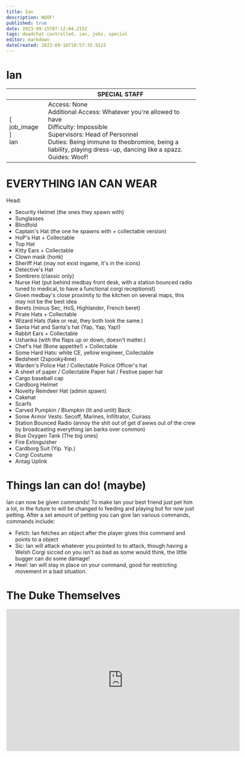 ```yaml
---
title: Ian
description: WOOF!
published: true
date: 2023-09-15T07:12:04.215Z
tags: deadchat controlled, ian, jobs, special
editor: markdown
dateCreated: 2023-09-10T18:57:35.912Z
---
```


# Ian

| | SPECIAL STAFF |
|-----|--------|
| \[ job_image ]<br>Ian | Access: None<br>Additional Access: Whatever you're allowed to have<br>Difficulty: Impossible<br>Supervisors: Head of Personnel<br>Duties: Being immune to theobromine, being a liability, playing dress-up, dancing like a spazz.<br>Guides: Woof!|

# EVERYTHING IAN CAN WEAR

Head:
- Security Helmet (the ones they spawn with)
- Sunglasses
- Blindfold
- Captain's Hat (the one he spawns with + collectable version)
- HoP's Hat + Collectable
- Top Hat
- Kitty Ears + Collectable
- Clown mask (honk)
- Sheriff Hat (may not exist ingame, it's in the icons)
- Detective's Hat
- Sombrero (classic only)
- Nurse Hat (put behind medbay front desk, with a station bounced radio tuned to medical, to have a functional corgi receptionist)
- Given medbay's close proximity to the kitchen on several maps, this may not be the best idea
- Berets (minus Sec, HoS, Highlander, French beret)
- Pirate Hats + Collectable
- Wizard Hats (fake or real, they both look the same.)
- Santa Hat and Santa's hat (Yap, Yap, Yap!)
- Rabbit Ears + Collectable
- Ushanka (with the flaps up or down, doesn't matter.)
- Chef's Hat (Bone appetite!) + Collectable
- Some Hard Hats: white CE, yellow engineer, Collectable
- Bedsheet (2spooky4me)
- Warden's Police Hat / Collectable Police Officer's hat
- A sheet of paper / Collectable Paper hat / Festive paper hat
- Cargo baseball cap
- Cardborg Helmet
- Novelty Reindeer Hat (admin spawn)
- Cakehat
- Scarfs
- Carved Pumpkin / Blumpkin (lit and unlit)
Back:
- Some Armor Vests: Secoff, Marines, Infiltrator, Cuirass
- Station Bounced Radio (annoy the shit out of get d'awws out of the crew by broadcasting everything ian barks over common)
- Blue Oxygen Tank (The big ones)
- Fire Extinguisher
- Cardborg Suit (Yip. Yip.)
- Corgi Costume
- Antag Uplink

# Things Ian can do! (maybe)

Ian can now be given commands! To make Ian your best friend just pet him a lot, in the future to will be changed to feeding and playing but for now just petting. After a set amount of petting you can give Ian various commands, commands include:

- Fetch: Ian fetches an object after the player gives this command and points to a object
- Sic: Ian will attack whatever you pointed to to attack, though having a Welsh Corgi sicced on you isn't as bad as some would think, the little bugger can do some damage!
- Heel: Ian will stay in place on your command, good for restricting movement in a bad situation.

# The Duke Themselves
<iframe src="https://player.twitch.tv/?channel=thedukeofook&parent=wiki.monkestation.com" frameborder="0" allowfullscreen="true" scrolling="no" height="378" width="620"></iframe>